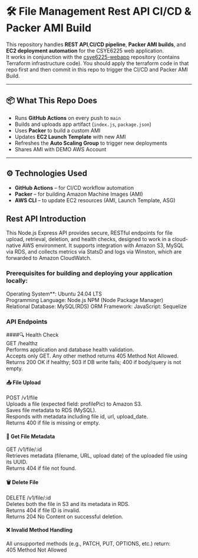 # 🛠️ File Management Rest API CI/CD & Packer AMI Build

This repository handles **REST API**,**CI/CD pipeline**, **Packer AMI builds**, and **EC2 deployment automation** for the CSYE6225 web application.  
It works in conjunction with the [csye6225-webapp](https://github.com/your-org/csye6225-webapp) repository (contains Terraform infrastructure code). You should apply the terraform code in that repo first and then commit in this repo to trigger the CI/CD and Packer AMI Build.

---

## 📦 What This Repo Does

- Runs **GitHub Actions** on every push to `main`
- Builds and uploads app artifact (`index.js`, `package.json`)
- Uses **Packer** to build a custom AMI
- Updates **EC2 Launch Template** with new AMI
- Refreshes the **Auto Scaling Group** to trigger new deployments
- Shares AMI with DEMO AWS Account

---

## ⚙️ Technologies Used

- **GitHub Actions** – for CI/CD workflow automation
- **Packer** – for building Amazon Machine Images (AMI)
- **AWS CLI** – to update EC2 resources (AMI, Launch Template, ASG)

## Rest API Introduction
This Node.js Express API provides secure, RESTful endpoints for file upload, retrieval, deletion, and health checks, designed to work in a cloud-native AWS environment. It supports integration with Amazon S3, MySQL via RDS, and collects metrics via StatsD and logs via Winston, which are forwarded to Amazon CloudWatch.

### Prerequisites for building and deploying your application locally:
Operating System**: Ubuntu 24.04 LTS  
Programming Language: Node.js 
NPM (Node Package Manager)   
Relational Database: MySQL(RDS)
ORM Framework: JavaScript: Sequelize  

### API Endpoints  
####🔍 Health Check  
GET /healthz  
Performs application and database health validation.  
Accepts only GET. Any other method returns 405 Method Not Allowed.  
Returns 200 OK if healthy; 503 if DB write fails; 400 if body/query is not empty.  

#### 📤 File Upload    
POST /v1/file  
Uploads a file (expected field: profilePic) to Amazon S3.  
Saves file metadata to RDS (MySQL).  
Responds with metadata including file id, url, upload_date.  
Returns 400 if file is missing or empty.  

#### 📄 Get File Metadata  
GET /v1/file/:id  
Retrieves metadata (filename, URL, upload date) of the uploaded file using its UUID.  
Returns 404 if file not found.  

#### 🗑️ Delete File    
DELETE /v1/file/:id  
Deletes both the file in S3 and its metadata in RDS.  
Returns 404 if file ID is invalid.  
Returns 204 No Content on successful deletion.  

#### ❌ Invalid Method Handling  
All unsupported methods (e.g., PATCH, PUT, OPTIONS, etc.) return:   
405 Method Not Allowed   








